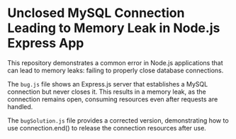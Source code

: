 # Unclosed MySQL Connection Leading to Memory Leak in Node.js Express App

This repository demonstrates a common error in Node.js applications that can lead to memory leaks: failing to properly close database connections.

The `bug.js` file shows an Express.js server that establishes a MySQL connection but never closes it.  This results in a memory leak, as the connection remains open, consuming resources even after requests are handled.

The `bugSolution.js` file provides a corrected version, demonstrating how to use connection.end() to release the connection resources after use.